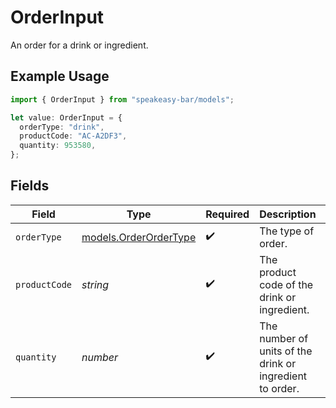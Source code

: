# OrderInput

An order for a drink or ingredient.

## Example Usage

```typescript
import { OrderInput } from "speakeasy-bar/models";

let value: OrderInput = {
  orderType: "drink",
  productCode: "AC-A2DF3",
  quantity: 953580,
};
```

## Fields

| Field                                                    | Type                                                     | Required                                                 | Description                                              | Example                                                  |
| -------------------------------------------------------- | -------------------------------------------------------- | -------------------------------------------------------- | -------------------------------------------------------- | -------------------------------------------------------- |
| `orderType`                                              | [models.OrderOrderType](../models/orderordertype.md)     | :heavy_check_mark:                                       | The type of order.                                       |                                                          |
| `productCode`                                            | *string*                                                 | :heavy_check_mark:                                       | The product code of the drink or ingredient.             | AC-A2DF3                                                 |
| `quantity`                                               | *number*                                                 | :heavy_check_mark:                                       | The number of units of the drink or ingredient to order. |                                                          |